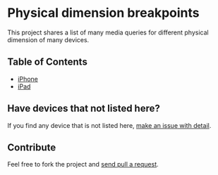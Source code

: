 # Physical dimension breakpoints

This project shares a list of many media queries for different physical dimension of many devices.

## Table of Contents

* [iPhone](iphone)
* [iPad](ipad)


###

## Have devices that not listed here?

If you find any device that is not listed here, [make an issue with detail](https://github.com/petehouston/physical-dimension-breakpoints/issues).

## Contribute

Feel free to fork the project and [send pull a request](https://github.com/petehouston/physical-dimension-breakpoints/pulls).
